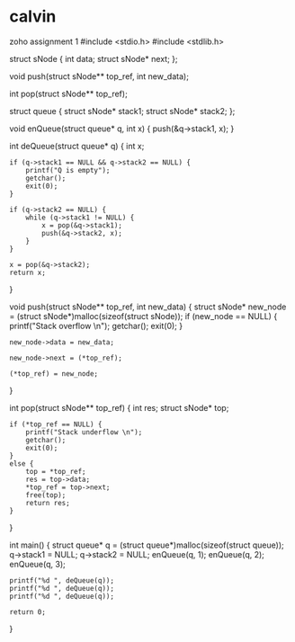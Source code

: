 # calvin
zoho assignment 1
#include <stdio.h> 
#include <stdlib.h> 
  
struct sNode { 
    int data; 
    struct sNode* next; 
}; 
  
void push(struct sNode** top_ref, int new_data); 
  
int pop(struct sNode** top_ref); 
  
struct queue { 
    struct sNode* stack1; 
    struct sNode* stack2; 
}; 
  
void enQueue(struct queue* q, int x) 
{ 
    push(&q->stack1, x); 
} 
  
int deQueue(struct queue* q) 
{ 
    int x; 
  
    if (q->stack1 == NULL && q->stack2 == NULL) { 
        printf("Q is empty"); 
        getchar(); 
        exit(0); 
    } 
  
    if (q->stack2 == NULL) { 
        while (q->stack1 != NULL) { 
            x = pop(&q->stack1); 
            push(&q->stack2, x); 
        } 
    } 
  
    x = pop(&q->stack2); 
    return x; 
} 
  
void push(struct sNode** top_ref, int new_data) 
{ 
    struct sNode* new_node = (struct sNode*)malloc(sizeof(struct sNode)); 
    if (new_node == NULL) { 
        printf("Stack overflow \n"); 
        getchar(); 
        exit(0); 
    } 
  
    new_node->data = new_data; 
  
    new_node->next = (*top_ref); 
  
    (*top_ref) = new_node; 
} 

int pop(struct sNode** top_ref) 
{ 
    int res; 
    struct sNode* top; 
  
    if (*top_ref == NULL) { 
        printf("Stack underflow \n"); 
        getchar(); 
        exit(0); 
    } 
    else { 
        top = *top_ref; 
        res = top->data; 
        *top_ref = top->next; 
        free(top); 
        return res; 
    } 
} 
  
int main() 
{ 
    struct queue* q = (struct queue*)malloc(sizeof(struct queue)); 
    q->stack1 = NULL; 
    q->stack2 = NULL; 
    enQueue(q, 1); 
    enQueue(q, 2); 
    enQueue(q, 3); 
  
    printf("%d ", deQueue(q)); 
    printf("%d ", deQueue(q)); 
    printf("%d ", deQueue(q)); 
  
    return 0; 
} 
